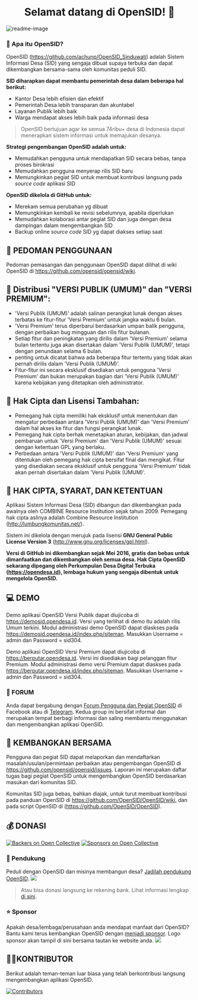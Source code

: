 <h1 align="center">Selamat datang di OpenSID! 👋</h1>

![readme-image](https://sinduwati.web.id/preview.png)

### 🤔 Apa itu OpenSID?

OpenSID (https://github.com/achunp/OpenSID_Sinduwati) adalah Sistem Informasi Desa (SID) yang sengaja dibuat supaya terbuka dan dapat dikembangkan bersama-sama oleh komunitas peduli SID.

**SID diharapkan dapat membantu pemerintah desa dalam beberapa hal berikut:**

- Kantor Desa lebih efisien dan efektif
- Pemerintah Desa lebih transparan dan akuntabel
- Layanan Publik lebih baik
- Warga mendapat akses lebih baik pada informasi desa

> OpenSID bertujuan agar ke semua 74ribu+ desa di Indonesia dapat menerapkan sistem informasi untuk memajukan desanya.

**Strategi pengembangan OpenSID adalah untuk:**

- Memudahkan pengguna untuk mendapatkan SID secara bebas, tanpa proses birokrasi
- Memudahkan pengguna menyerap rilis SID baru
- Memungkinkan pegiat SID untuk membuat kontribusi langsung pada _source code_ aplikasi SID

**OpenSID dikelola di GitHub untuk:**

- Merekam semua perubahan yg dibuat
- Memungkinkan kembali ke revisi sebelumnya, apabila diperlukan
- Memudahkan kolaborasi antar pegiat SID dan juga dengan desa dampingan dalam mengembangkan SID
- Backup online _source code_ SID yg dapat diakses setiap saat

## 📃 PEDOMAN PENGGUNAAN

Pedoman pemasangan dan penggunaan OpenSID dapat dilihat di wiki OpenSID di https://github.com/opensid/opensid/wiki.

## 📑 Distribusi "VERSI PUBLIK (UMUM)" dan "VERSI PREMIUM":
- 'Versi Publik (UMUM)' adalah salinan perangkat lunak dengan akses terbatas ke fitur-fitur 'Versi Premium' untuk jangka waktu 6 bulan.
- 'Versi Premium' terus diperbarui berdasarkan umpan balik pengguna, dengan perbaikan bug mingguan dan rilis fitur bulanan.
- Setiap fitur dan peningkatan yang dirilis dalam 'Versi Premium' selama bulan tertentu juga akan disertakan dalam 'Versi Publik (UMUM)', tetapi dengan penundaan selama 6 bulan.
- penting untuk dicatat bahwa ada beberapa fitur tertentu yang tidak akan pernah dirilis dalam 'Versi Publik (UMUM)'.
- Fitur-fitur ini secara eksklusif disediakan untuk pengguna 'Versi Premium' dan bukan merupakan bagian dari 'Versi Publik (UMUM)' karena kebijakan yang ditetapkan oleh administrator.

## 📑 Hak Cipta dan Lisensi Tambahan:
- Pemegang hak cipta memiliki hak eksklusif untuk menentukan dan mengatur perbedaan antara 'Versi Publik (UMUM)' dan 'Versi Premium' dalam hal akses ke fitur dan fungsi perangkat lunak.
- Pemegang hak cipta berhak menetapkan aturan, kebijakan, dan jadwal pembaruan untuk 'Versi Premium' dan 'Versi Publik (UMUM)' sesuai dengan ketentuan GPL yang berlaku.
- Perbedaan antara 'Versi Publik (UMUM)' dan 'Versi Premium' yang ditentukan oleh pemegang hak cipta bersifat final dan mengikat. Fitur yang disediakan secara eksklusif untuk pengguna 'Versi Premium' tidak akan pernah disertakan dalam 'Versi Publik (UMUM)'.


## 📑 HAK CIPTA, SYARAT, DAN KETENTUAN

Aplikasi Sistem Informasi Desa (SID) dibangun dan dikembangkan pada awalnya oleh COMBINE Resource Institution sejak tahun 2009. Pemegang hak cipta aslinya adalah Combine Resource Institution (http://lumbungkomunitas.net/).

Sistem ini dikelola dengan merujuk pada lisensi **GNU General Public License Version 3** (http://www.gnu.org/licenses/gpl.html).

**Versi di GitHub ini dikembangkan sejak Mei 2016, gratis dan bebas untuk dimanfaatkan dan dikembangkan oleh semua desa. Hak Cipta OpenSID sekarang dipegang oleh Perkumpulan Desa Digital Terbuka (https://opendesa.id), lembaga hukum yang sengaja dibentuk untuk mengelola OpenSID.**

## 💻 DEMO

Demo aplikasi OpenSID Versi Publik dapat diujicoba di https://demosid.opendesa.id. Versi yang terlihat di demo itu adalah rilis Umum terkini. Modul administrasi demo OpenSID dapat diaskses pada https://demosid.opendesa.id/index.php/siteman. Masukkan Username = admin dan Password = sid304.

Demo aplikasi OpenSID Versi Premium dapat diujicoba di https://berputar.opendesa.id. Versi ini disediakan bagi pelanggan fitur Premium. Modul administrasi demo versi Premium dapat diaskses pada https://berputar.opendesa.id/index.php/siteman. Masukkan Username = admin dan Password = sid304.

### 💬 FORUM

Anda dapat bergabung dengan [Forum Pengguna dan Pegiat OpenSID](https://www.facebook.com/groups/komunitasopendesa) di Facebook atau di [Telegram](https://t.me/komunitasopensidstop). Kedua group ini bersifat informal dan merupakan tempat berbagi informasi dan saling membantu menggunakan dan mengembangkan aplikasi OpenSID.

## 🤝 KEMBANGKAN BERSAMA

Pengguna dan pegiat SID dapat melaporkan dan mendaftarkan masalah/usulan/permintaan perbaikan atau pengembangan OpenSID di https://github.com/opensid/opensid/issues. Laporan ini merupakan daftar tugas bagi pegiat OpenSID untuk mengembangkan OpenSID berdasarkan masukan dari komunitas SID.

Komunitas SID juga bebas, bahkan diajak, untuk turut membuat kontribusi pada panduan OpenSID di https://github.com/OpenSID/OpenSID/wiki, dan pada script OpenSID di (https://github.com/OpenSID/OpenSID).

## 💰 DONASI

[![Backers on Open Collective](https://opencollective.com/OpenSID/backers/badge.svg)](#backers)
[![Sponsors on Open Collective](https://opencollective.com/OpenSID/sponsors/badge.svg)](#sponsors)

### 🧑 Pendukung

Peduli dengan OpenSID dan misinya membangun desa? [Jadilah pendukung OpenSID](https://opencollective.com/OpenSID#backer).
<a href="https://opencollective.com/OpenSID#backers" target="_blank"><img src="https://opencollective.com/OpenSID/backers.svg?width=890"></a>

> Atau bisa donasi langsung ke rekening bank. Lihat informasi lengkap [di sini](https://opendesa.id/donasi).

### ⭐️ Sponsor

Apakah desa/lembaga/perusahaan anda mendapat manfaat dari OpenSID? Bantu kami terus kembangkan OpenSID dengan [menjadi sponsor](https://opencollective.com/OpenSID#sponsor). Logo sponsor akan tampil di sini bersama tautan ke website anda.
<a href="https://opencollective.com/OpenSID#backers" target="_blank"><img src="https://opencollective.com/OpenSID/sponsors.svg?width=890"></a>

## 👨‍💻KONTRIBUTOR

Berikut adalah teman-teman luar biasa yang telah berkontribusi langsung mengembangkan aplikasi OpenSID.

[![Contributors](https://contrib.rocks/image?repo=OpenSID/OpenSID)](https://github.com/OpenSID/OpenSID/graphs/contributors)
